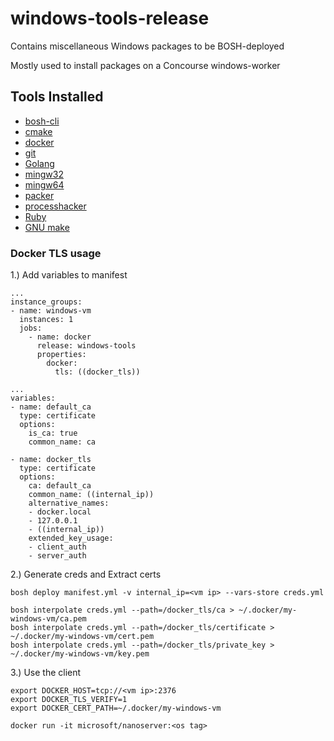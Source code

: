# windows-tools-release

Contains miscellaneous Windows packages to be BOSH-deployed

Mostly used to install packages on a Concourse windows-worker

## Tools Installed
- [bosh-cli](https://github.com/cloudfoundry/bosh-cli)
- [cmake](https://cmake.org/download/)
- [docker](https://docs.docker.com/docker-for-windows/install/)
- [git](https://gitforwindows.org/)
- [Golang](https://golang.org/dl/)
- [mingw32](http://www.mingw.org/)
- [mingw64](http://www.mingw.org/)
- [packer](https://www.packer.io/downloads.html)
- [processhacker](http://processhacker.sourceforge.net/downloads.php)
- [Ruby](https://rubyinstaller.org/downloads/)
- [GNU make](http://gnuwin32.sourceforge.net/packages/make.htm)

### Docker TLS usage
1.) Add variables to manifest
```
...
instance_groups:
- name: windows-vm
  instances: 1
  jobs:
    - name: docker
      release: windows-tools
      properties:
        docker:
          tls: ((docker_tls))

...
variables:
- name: default_ca
  type: certificate
  options:
    is_ca: true
    common_name: ca

- name: docker_tls
  type: certificate
  options:
    ca: default_ca
    common_name: ((internal_ip))
    alternative_names:
    - docker.local
    - 127.0.0.1
    - ((internal_ip))
    extended_key_usage:
    - client_auth
    - server_auth
```

2.) Generate creds and Extract certs
```
bosh deploy manifest.yml -v internal_ip=<vm ip> --vars-store creds.yml

bosh interpolate creds.yml --path=/docker_tls/ca > ~/.docker/my-windows-vm/ca.pem
bosh interpolate creds.yml --path=/docker_tls/certificate > ~/.docker/my-windows-vm/cert.pem
bosh interpolate creds.yml --path=/docker_tls/private_key > ~/.docker/my-windows-vm/key.pem
```

3.) Use the client
```
export DOCKER_HOST=tcp://<vm ip>:2376
export DOCKER_TLS_VERIFY=1
export DOCKER_CERT_PATH=~/.docker/my-windows-vm

docker run -it microsoft/nanoserver:<os tag>
```
